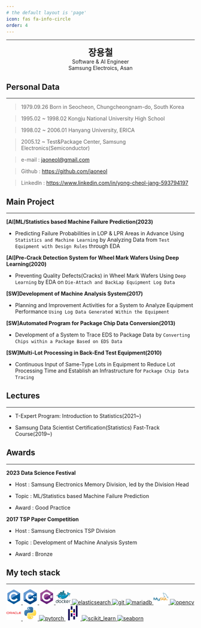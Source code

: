 ```yaml
---
# the default layout is 'page'
icon: fas fa-info-circle
order: 4
---
```


<!--author-->
* * *
<center>
<span style=
"font-size:170%;
font-weight:bold">
장용철
</span>
</center>
<center>Software & AI Engineer</center>
<center>Samsung Electroics, Asan</center>


## Personal Data
---
> 1979.09.26 Born in Seocheon, Chungcheongnam-do, South Korea

> 1995.02 ~ 1998.02 Kongju National University High School

> 1998.02 ~ 2006.01 Hanyang University, ERICA

> 2005.12 ~ Test&Package Center, Samsung Electronics(Semiconductor)

> e-mail : jaoneol@gmail.com

> Github : <a href="https://github.com/jaoneol">https://github.com/jaoneol</a>

> Linkedln : <a href="https://www.linkedin.com/in/yong-cheol-jang-593794197">https://www.linkedin.com/in/yong-cheol-jang-593794197</a>


## Main Project
---

**[AI]ML/Statistics based Machine Failure Prediction(2023)**

- Predicting Failure Probabilities in LOP & LPR Areas in Advance Using `Statistics and Machine Learning` by Analyzing Data from `Test Equipment with Design Rules` through EDA

**[AI]Pre-Crack Detection System for Wheel Mark Wafers Using Deep Learning(2020)**

- Preventing Quality Defects(Cracks) in Wheel Mark Wafers Using `Deep Learning` by EDA on `Die-Attach and BackLap Equipment Log Data`

**[SW]Development of Machine Analysis System(2017)**

- Planning and Improvement Activities for a System to Analyze Equipment Performance `Using Log Data Generated Within the Equipment`

**[SW]Automated Program for Package Chip Data Conversion(2013)**

- Development of a System to Trace EDS to Package Data by `Converting Chips within a Package Based on EDS Data`

**[SW]Multi-Lot Processing in Back-End Test Equipment(2010)**

- Continuous Input of Same-Type Lots in Equipment to Reduce Lot Processing Time and Establish an Infrastructure for `Package Chip Data Tracing`



## Lectures
---

- T-Expert Program: Introduction to Statistics(2021~)

- Samsung Data Scientist Certification(Statistics) Fast-Track Course(2019~)



## Awards
---

**2023 Data Science Festival**

- Host : Samsung Electronics Memory Division, led by the Division Head

- Topic : ML/Statistics based Machine Failure Prediction

- Award : Good Practice

**2017 TSP Paper Competition**

- Host : Samsung Electronics TSP Division

- Topic : Development of Machine Analysis System

- Award : Bronze


## My tech stack
---
<div style="text-align: left;">
  <a href="https://www.cprogramming.com/" target="_blank" rel="noreferrer"> <img src="https://raw.githubusercontent.com/devicons/devicon/master/icons/c/c-original.svg" alt="c" width="40" height="40"/> </a> <a href="https://www.w3schools.com/cpp/" target="_blank" rel="noreferrer"> <img src="https://raw.githubusercontent.com/devicons/devicon/master/icons/cplusplus/cplusplus-original.svg" alt="cplusplus" width="40" height="40"/> </a> <a href="https://www.w3schools.com/cs/" target="_blank" rel="noreferrer"> <img src="https://raw.githubusercontent.com/devicons/devicon/master/icons/csharp/csharp-original.svg" alt="csharp" width="40" height="40"/> </a> <a href="https://www.docker.com/" target="_blank" rel="noreferrer"> <img src="https://raw.githubusercontent.com/devicons/devicon/master/icons/docker/docker-original-wordmark.svg" alt="docker" width="40" height="40"/> </a> <a href="https://www.elastic.co" target="_blank" rel="noreferrer"> <img src="https://www.vectorlogo.zone/logos/elastic/elastic-icon.svg" alt="elasticsearch" width="40" height="40"/> </a> <a href="https://git-scm.com/" target="_blank" rel="noreferrer"> <img src="https://www.vectorlogo.zone/logos/git-scm/git-scm-icon.svg" alt="git" width="40" height="40"/> </a> <a href="https://mariadb.org/" target="_blank" rel="noreferrer"> <img src="https://www.vectorlogo.zone/logos/mariadb/mariadb-icon.svg" alt="mariadb" width="40" height="40"/> </a> <a href="https://www.mysql.com/" target="_blank" rel="noreferrer"> <img src="https://raw.githubusercontent.com/devicons/devicon/master/icons/mysql/mysql-original-wordmark.svg" alt="mysql" width="40" height="40"/> </a> <a href="https://opencv.org/" target="_blank" rel="noreferrer"> <img src="https://www.vectorlogo.zone/logos/opencv/opencv-icon.svg" alt="opencv" width="40" height="40"/> </a> <a href="https://www.oracle.com/" target="_blank" rel="noreferrer"> <img src="https://raw.githubusercontent.com/devicons/devicon/master/icons/oracle/oracle-original.svg" alt="oracle" width="40" height="40"/> </a> <a href="https://www.python.org" target="_blank" rel="noreferrer"> <img src="https://raw.githubusercontent.com/devicons/devicon/master/icons/python/python-original.svg" alt="python" width="40" height="40"/> </a> <a href="https://pytorch.org/" target="_blank" rel="noreferrer"> <img src="https://www.vectorlogo.zone/logos/pytorch/pytorch-icon.svg" alt="pytorch" width="40" height="40"/> </a> <a href="https://pandas.pydata.org/" target="_blank" rel="noreferrer"> <img src="https://raw.githubusercontent.com/devicons/devicon/2ae2a900d2f041da66e950e4d48052658d850630/icons/pandas/pandas-original.svg" alt="pandas" width="40" height="40"/> </a> <a href="https://scikit-learn.org/" target="_blank" rel="noreferrer"> <img src="https://upload.wikimedia.org/wikipedia/commons/0/05/Scikit_learn_logo_small.svg" alt="scikit_learn" width="40" height="40"/> </a> <a href="https://seaborn.pydata.org/" target="_blank" rel="noreferrer"> <img src="https://seaborn.pydata.org/_images/logo-mark-lightbg.svg" alt="seaborn" width="40" height="40"/> </a>
</div>





